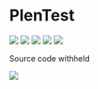 # PlenTest

[<img src="https://img.shields.io/badge/js-javascript-yellow">]()
[<img src="https://img.shields.io/badge/node-v10.15.2-brightgreen">]()
[<img src="https://img.shields.io/badge/npm-v6.11.2-orange">]()
[<img src="https://img.shields.io/badge/nw.js-v0.41.1-blue">]()
[<img src="https://img.shields.io/badge/jQuery-v2.1.3-red">]()

Source code withheld

![](screenshot.png)
